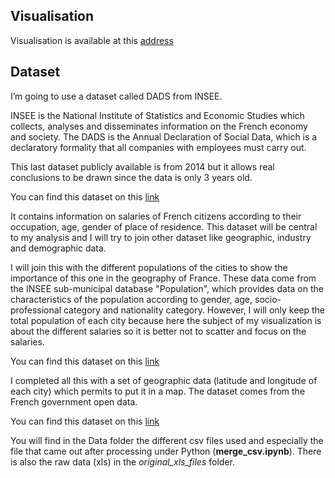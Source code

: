 ## Visualisation
Visualisation is available at this [address](http://i394231.hera.fhict.nl/)

## Dataset
I’m going to use a dataset called DADS from INSEE.


INSEE is the National Institute of Statistics and Economic Studies which collects, analyses and disseminates information on the French economy and society. The DADS is the Annual Declaration of Social Data, which is a declaratory formality that all companies with employees must carry out.


This last dataset publicly available is from 2014 but it allows real conclusions to be drawn since the data is only 3 years old.


You can find this dataset on this [link](https://www.insee.fr/fr/statistiques/2021266)


It contains information on salaries of French citizens according to their occupation, age, gender of place of residence. This dataset will be central to my analysis and I will try to join other dataset like geographic, industry and demographic data.


I will join this with the different populations of the cities to show the importance of this one in the geography of France. These data come from the INSEE sub-municipal database "Population", which provides data on the characteristics of the population according to gender, age, socio- professional category and nationality category. However, I will only keep the total population of each city because here the subject of my visualization is about the different salaries so it is better not to scatter and focus on the salaries.


You can find this dataset on this [link](https://www.insee.fr/fr/statistiques/3137409)


I completed all this with a set of geographic data (latitude and longitude of each city) which permits to put it in a map. The dataset comes from the French government open data.


You can find this dataset on this [link](https://www.data.gouv.fr/fr/datasets/listes-des-communes-geolocalisees-par-regions-departements-circonscriptions-nd/)


You will find in the Data folder the different csv files used and especially the file that came out after processing under Python (**merge_csv.ipynb**). There is also the raw data (xls) in the _original_xls_files_ folder.
